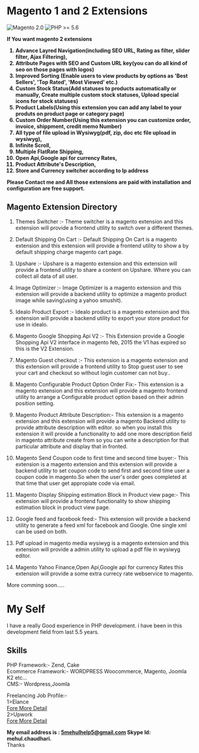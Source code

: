 Magento 1 and 2 Extensions
==========================

![Magento 2.0](https://img.shields.io/badge/Magento-%3E=2.0-blue.svg)
![PHP >= 5.6](https://img.shields.io/badge/PHP-%3E=5.6-green.svg)

<b>If You want magento 2 extensions<br/>
1. Advance Layred Navigation(including SEO URL, Rating as filter, slider filter, Ajax Filtering),<br/>
2. Attribute Pages with SEO and Custom URL key(you can do all kind of seo on those pages with logos)<br/>
3. Improved Sorting (Enable users to view products by options as 'Best Sellers', 'Top Rated', 'Most Viewed' etc.)<br/>
4. Custom Stock Status(Add statuses to products automatically or manually, Create multiple custom stock statuses, Upload special icons for stock statuses)<br/>
5. Product Labels(Using this extension you can add any label to your produts on product page or category page)<br/>
6. Custom Order Number(Using this extension you can customize order, invoice, shippment, credit memo Number)<br/>
7. All type of file upload in Wysiwyg(pdf, zip, doc etc file upload in wysiwyg),<br/>
8. Infinite Scroll, <br/>
9. Multiple FlatRate Shipping, <br/>
10. Open Api,Google api for currency Rates, <br/>
11. Product Attribute's Description,<br/>
12. Store and Currency switcher according to Ip address <br/>
  
Please Contact me and All those extensions are paid with installation and configuration are free support.</b>

## Magento Extension Directory

1. Themes Switcher :- Theme switcher is a magento extension and this extension will provide a frontend utility to switch over a different themes.

2. Default Shipping On Cart :- Default Shipping On Cart is a magento extension and this extension will provide a frontend utility to show a by default shipping charge magento cart page.

3. Upshare :- Upshare is a magento extension and this extension will provide a frontend utility to share a content on Upshare. Where you can collect all data of all user.

4. Image Optimizer :- Image Optimizer is a magento extension and this extension will provide a backend utility to optimize a magento product image while saving(using a yahoo smushit).

5. Idealo Product Export :- Idealo product is a magento extension and this extension will provide a backend utility to export your store product for use in idealo.

6. Magento Google Shopping Api V2 :- This Extension provide a Google Shopping Api V2 interface in magento feb, 2015 the V1 has expired so this is the V2 Extension.

7. Magento Guest checkout :- This extension is a magento extension and this extension will provide a frontend utility to Stop guest user to see your cart and checkout so without login customer can not buy..

8. Magento Configurable Product Option Order Fix:- This extension is a magento extension and this extension will provide a magento frontend utility to arrange a Configurable product option based on their admin position setting.

9. Magento Product Attribute Description:- This extension is a magento extension and this extension will provide a magento Backend utility to provide attribute description with editor.
so when you install this extension it will provide a functionality to add one more description field in magento attribute create from so you can write a description for that particular attribute and display that in fronted.

10. Magento Send Coupon code to first time and second time buyer:- This extension is a magento extension and this extension will provide a backend utility to set coupon code to send first and second time user a coupon code in magento.So when the user's order goes completed at that time that user get appropiate code via email.

11. Magento Display Shipping estimation Block in Product view page:- This extension will provide a frontend functionality to show shipping estimation block in product view page.

12. Google feed and facebook feed:- This extension will provide a backend utility to generate a feed xml for facebook and Google. One single xml can be used on both.

13. Pdf upload in magento media wysiwyg is a magento extension and this extension will provide a admin utility to upload a pdf file in wysiwyg editor.

14. Magento Yahoo Finance,Open Api,Google api for currency Rates this extension will provide a some extra currecy rate webservice to magento.

More comming soon.....


My Self
=================

I have a really Good experience in PHP development. i have been in this development field from last 5.5 years.

Skills
----------
PHP Framework:- Zend, Cake
<br/>
Ecommerce Framework:- WORDPRESS Woocommerce, Magento, Joomla K2 etc...
<br/>
CMS:- Wordpress,Joomla
<br/>

Freelancing Job Profile:-
<br/>
1>Elance
<br/>
<a href="http://mehulchaudhari.elance.com" target="_blank">Fore More Detail</a>
<br/>
2>Upwork
<br/>
<a href="https://www.upwork.com/o/profiles/users/_~0131aa29ad23bc45f1/" target="_blank">Fore More Detail</a>
<br/>

<b>My email address is : 5mehulhelp5@gmail.com Skype Id: mehul.chaudhari.</b>
<br/>
Thanks 
